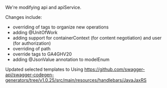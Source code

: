 We're modifying api and apiService.

Changes include:
* overriding of tags to organize new operations
* adding @UnitOfWork
* adding support for containerContext (for content negotiation) and user (for authorization)
* overriding of path
* override tags to GA4GHV20
* adding @JsonValue annotation to modelEnum

Updated selected templates to
Using https://github.com/swagger-api/swagger-codegen-generators/tree/v1.0.25/src/main/resources/handlebars/JavaJaxRS


